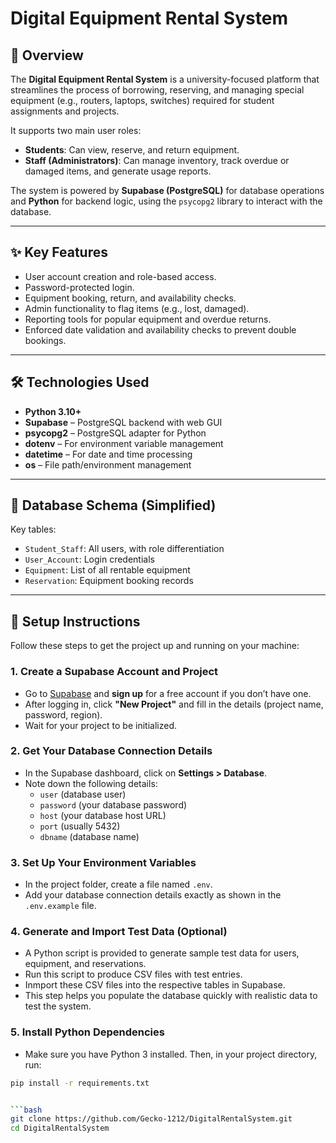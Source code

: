 # Digital Equipment Rental System

## 📌 Overview

The **Digital Equipment Rental System** is a university-focused platform that streamlines the process of borrowing, reserving, and managing special equipment (e.g., routers, laptops, switches) required for student assignments and projects.

It supports two main user roles:
- **Students**: Can view, reserve, and return equipment.
- **Staff (Administrators)**: Can manage inventory, track overdue or damaged items, and generate usage reports.

The system is powered by **Supabase (PostgreSQL)** for database operations and **Python** for backend logic, using the `psycopg2` library to interact with the database.

---

## ✨ Key Features

- User account creation and role-based access.
- Password-protected login.
- Equipment booking, return, and availability checks.
- Admin functionality to flag items (e.g., lost, damaged).
- Reporting tools for popular equipment and overdue returns.
- Enforced date validation and availability checks to prevent double bookings.

---

## 🛠 Technologies Used

- **Python 3.10+**
- **Supabase** – PostgreSQL backend with web GUI
- **psycopg2** – PostgreSQL adapter for Python
- **dotenv** – For environment variable management
- **datetime** – For date and time processing
- **os** – File path/environment management

---

## 🧱 Database Schema (Simplified)

Key tables:
- `Student_Staff`: All users, with role differentiation
- `User_Account`: Login credentials
- `Equipment`: List of all rentable equipment
- `Reservation`: Equipment booking records


---

## 🧪 Setup Instructions

Follow these steps to get the project up and running on your machine:

### 1. Create a Supabase Account and Project

- Go to [Supabase](https://supabase.com) and **sign up** for a free account if you don’t have one.  
- After logging in, click **"New Project"** and fill in the details (project name, password, region).  
- Wait for your project to be initialized.

### 2. Get Your Database Connection Details

- In the Supabase dashboard, click on **Settings > Database**.  
- Note down the following details:
  - `user` (database user)  
  - `password` (your database password)  
  - `host` (your database host URL)  
  - `port` (usually 5432)  
  - `dbname` (database name)

### 3. Set Up Your Environment Variables

- In the project folder, create a file named `.env`.  
- Add your database connection details exactly as shown in the `.env.example` file. 

### 4. Generate and Import Test Data (Optional)

- A Python script is provided to generate sample test data for users, equipment, and reservations.  
- Run this script to produce CSV files with test entries.  
- Inmport these CSV files into the respective tables in Supabase.  
- This step helps you populate the database quickly with realistic data to test the system.

### 5. Install Python Dependencies

- Make sure you have Python 3 installed. Then, in your project directory, run:

```bash
pip install -r requirements.txt


```bash
git clone https://github.com/Gecko-1212/DigitalRentalSystem.git
cd DigitalRentalSystem
